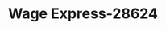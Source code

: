 ---
f_zip-code: 41503
f_state-code: KY
title: Wage Express-28624
f_phone: 606-237-4444
f_city-only: South Williamson
f_address: 92 Appalachian Plz South Williamson
f_location-unique-id: '28624'
slug: wage-express-28624
updated-on: '2024-05-30T13:46:58.046Z'
created-on: '2024-05-30T13:36:59.803Z'
published-on: '2024-05-30T13:54:32.469Z'
f_city-state: cms/city/south-williamson-ky.md
f_company: cms/company/wage-express.md
f_state: cms/state/kentucky.md
layout: '[payday-loan].html'
tags: payday-loan
---